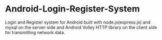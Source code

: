 Android-Login-Register-System
=============================

Login and Register system for Android built with node.js(express.js) and mysql on the server-side and Android Volley HTTP library on the client side for transmitting network data.
